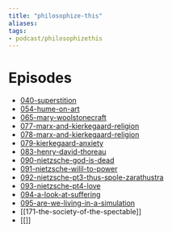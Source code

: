 ```yaml
---
title: "philosophize-this"
aliases: 
tags: 
- podcast/philosophizethis
---
```


# Episodes
- [040-superstition](notes/040-superstition.md)
- [054-hume-on-art](notes/054-hume-on-art.md)
- [065-mary-woolstonecraft](notes/065-mary-woolstonecraft.md)
- [077-marx-and-kierkegaard-religion](notes/077-marx-and-kierkegaard-religion.md)
- [078-marx-and-kierkegaard-religion](notes/078-marx-and-kierkegaard-religion.md)
- [079-kierkegaard-anxiety](notes/079-kierkegaard-anxiety.md)
- [083-henry-david-thoreau](notes/083-henry-david-thoreau.md)
- [090-nietzsche-god-is-dead](private/090-nietzsche-god-is-dead.md)
- [091-nietzsche-wilil-to-power](notes/091-nietzsche-wilil-to-power.md)
- [092-nietzsche-pt3-thus-spole-zarathustra](notes/092-nietzsche-pt3-thus-spole-zarathustra.md)
- [093-nietzsche-pt4-love](notes/093-nietzsche-pt4-love.md)
- [094-a-look-at-suffering](notes/094-a-look-at-suffering.md)
- [095-are-we-living-in-a-simulation](notes/095-are-we-living-in-a-simulation.md)
- [[171-the-society-of-the-spectable]]
- [[]]